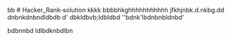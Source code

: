 bb # Hacker_Rank-solution
kkkk
bbbbhkghhhhhhhhhhh
jfkhjnbk.d.nkbg.dd
dnbnkdnbndldbdb
d'
dbkldbvb;ldbldbd
''bdnk'lbdnbnbldnbd'

bdbnnbd
ldlbdknbdlbn
